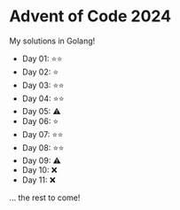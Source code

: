 # Advent of Code 2024
My solutions in Golang!

- Day 01: ⭐⭐
- Day 02: ⭐
- Day 03: ⭐⭐
- Day 04: ⭐⭐
- Day 05: ⚠️
- Day 06: ⭐
- Day 07: ⭐⭐
- Day 08: ⭐⭐
- Day 09: ⚠️
- Day 10: ❌
- Day 11: ❌

... the rest to come!
